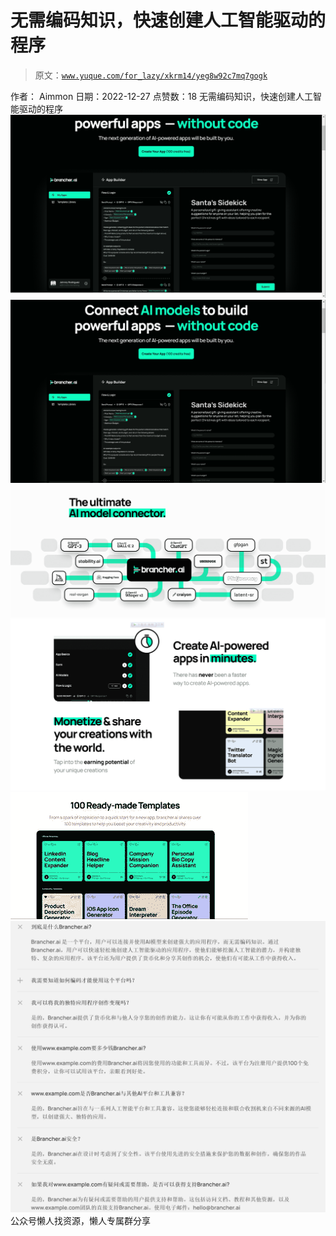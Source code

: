 # 无需编码知识，快速创建人工智能驱动的程序

> 原文：[`www.yuque.com/for_lazy/xkrm14/yeg8w92c7mq7gogk`](https://www.yuque.com/for_lazy/xkrm14/yeg8w92c7mq7gogk)

<ne-p id="uee5ffd59" data-lake-id="uee5ffd59"><ne-text id="u9c9d0e09">作者： Aimmon</ne-text></ne-p> <ne-p id="ub4577475" data-lake-id="ub4577475"><ne-text id="ubf163cbc">日期：2022-12-27</ne-text></ne-p> <ne-p id="uf25b517a" data-lake-id="uf25b517a"><ne-text id="ufaaf8ace">点赞数：</ne-text><ne-text id="u88223627" ne-bold="true">18</ne-text></ne-p> <ne-hole id="ub2415e67" data-lake-id="ub2415e67"><ne-card data-card-name="hr" data-card-type="block" id="gPZKv" data-event-boundary="card"><ne-p id="ud6a46261" data-lake-id="ud6a46261"><ne-text id="u2b6c5e37">无需编码知识，快速创建人工智能驱动的程序</ne-text></ne-p> <ne-p id="u6d97cc8c" data-lake-id="u6d97cc8c"><ne-card data-card-name="image" data-card-type="inline" id="ZGV2Z" data-event-boundary="card">![](img/6a593f9a1da66294d4937a75459882f6.png)</ne-card></ne-p> <ne-p id="u73b49ecd" data-lake-id="u73b49ecd"><ne-card data-card-name="image" data-card-type="inline" id="NpA2y" data-event-boundary="card">![](img/ce49bbe51d6bd5dca46e3d6608a4a6d4.png)</ne-card></ne-p> <ne-p id="uba4c5a60" data-lake-id="uba4c5a60"><ne-card data-card-name="image" data-card-type="inline" id="ClStA" data-event-boundary="card">![](img/7688c063b635f963d4a087f2e5ec5d9a.png)</ne-card></ne-p> <ne-p id="u9d54d5e2" data-lake-id="u9d54d5e2"><ne-card data-card-name="image" data-card-type="inline" id="BmhYW" data-event-boundary="card">![](img/898cd9db40a4c731072a295c71c66ca2.png)</ne-card></ne-p> <ne-p id="uf6349724" data-lake-id="uf6349724"><ne-card data-card-name="image" data-card-type="inline" id="In6ZM" data-event-boundary="card">![](img/6977f4d53126c275faca0cb8bd58bcf8.png)</ne-card></ne-p> <ne-p id="u10344796" data-lake-id="u10344796"><ne-card data-card-name="image" data-card-type="inline" id="jVyR9" data-event-boundary="card">![](img/c7d51200b19e0787e9d89f8deccc8c06.png)</ne-card></ne-p> <ne-hole id="u3c29f5d9" data-lake-id="u3c29f5d9"><ne-card data-card-name="hr" data-card-type="block" id="PqEzl" data-event-boundary="card"><ne-p id="u62d54b27" data-lake-id="u62d54b27"><ne-text id="u58996c82">公众号懒人找资源，懒人专属群分享</ne-text></ne-p></ne-card></ne-hole></ne-card></ne-hole>